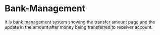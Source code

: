 # Bank-Management
It is bank management system showing the transfer amount page and the update in the amount after money being transferred to receiver account.
